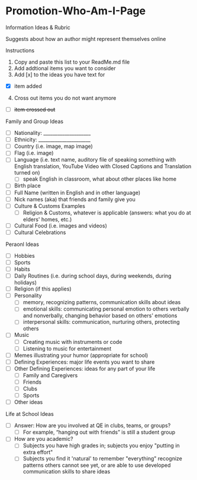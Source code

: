 # Promotion-Who-Am-I-Page
Information Ideas &amp; Rubric

Suggests about how an author might represent themselves online

Instructions
1. Copy and paste this list to your ReadMe.md file 
2. Add addtional items you want to consider
3. Add [x] to the ideas you have text for
- [x] item added 
4. Cross out items you do not want anymore
- [ ] <del>item crossed out</del>

Family and Group Ideas
- [ ] Nationality: ____________________
- [ ] Ethnicity: ______________________
- [ ] Country (i.e. image, map image)
- [ ] Flag (i.e. image)
- [ ] Language (i.e. text name, auditory file of speaking something with English translation, YouTube Video with Closed Captions and Translation turned on)
  - [ ] speak English in classroom, what about other places like home
- [ ] Birth place
- [ ] Full Name (written in English and in other language)
- [ ] Nick names (aka) that friends and family give you
- [ ] Culture & Customs Examples
  - [ ] Religion & Customs, whatever is applicable (answers: what you do at elders' homes, etc.)
- [ ] Cultural Food (i.e. images and videos)
- [ ] Cultural Celebrations

Peraonl Ideas
- [ ] Hobbies
- [ ] Sports
- [ ] Habits
- [ ] Daily Routines (i.e. during school days, during weekends, during holidays)
- [ ] Religion (if this applies)
- [ ] Personality
  - [ ] memory, recognizing patterns, communication skills about ideas
  - [ ] emotional skills: communicating personal emotion to others verbally and nonverbally, changing behavior based on others' emotions
  - [ ] interpersonal skills: communication, nurturing others, protecting others
- [ ] Music
  - [ ] Creating music with instruments or code
  - [ ] Listening to music for entertainment
- [ ] Memes illustrating your humor (appropriate for school)
- [ ] Defining Experiences: major life events you want to share
- [ ] Other Defining Experiences: ideas for any part of your life
  - [ ] Family and Caregivers
  - [ ] Friends
  - [ ] Clubs
  - [ ] Sports
- [ ] Other ideas

Life at School Ideas
- [ ] Answer: How are you involved at QE in clubs, teams, or groups?
  - [ ] For example, “hanging out with friends” is still a student group
- [ ] How are you academic?
  - [ ] Subjects you have high grades in; subjects you enjoy "putting in extra effort"
  - [ ] Subjects you find it 'natural' to remember "everything" recognize patterns others cannot see yet, or are able to use developed communication skills to share ideas